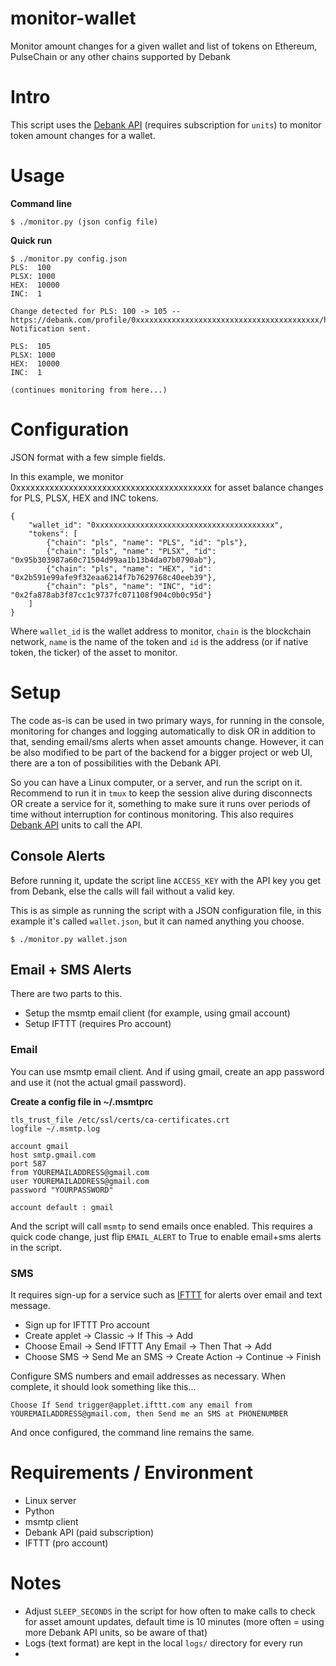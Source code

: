 # monitor-wallet
Monitor amount changes for a given wallet and list of tokens on Ethereum, PulseChain or any other chains supported by Debank

# Intro
This script uses the [Debank API](https://cloud.debank.com) (requires subscription for `units`) to monitor token amount changes for a wallet.

# Usage
**Command line**

```
$ ./monitor.py (json config file)
```

**Quick run**
```
$ ./monitor.py config.json
PLS:  100
PLSX: 1000
HEX:  10000
INC:  1

Change detected for PLS: 100 -> 105 -- https://debank.com/profile/0xxxxxxxxxxxxxxxxxxxxxxxxxxxxxxxxxxxxxxxxx/history
Notification sent.

PLS:  105
PLSX: 1000
HEX:  10000
INC:  1

(continues monitoring from here...)
```

# Configuration

JSON format with a few simple fields.

In this example, we monitor 0xxxxxxxxxxxxxxxxxxxxxxxxxxxxxxxxxxxxxxxxx for asset balance changes for PLS, PLSX, HEX and INC tokens.

```
{
    "wallet_id": "0xxxxxxxxxxxxxxxxxxxxxxxxxxxxxxxxxxxxxxxx",
    "tokens": [
        {"chain": "pls", "name": "PLS", "id": "pls"},
        {"chain": "pls", "name": "PLSX", "id": "0x95b303987a60c71504d99aa1b13b4da07b0790ab"},
        {"chain": "pls", "name": "HEX", "id": "0x2b591e99afe9f32eaa6214f7b7629768c40eeb39"},
        {"chain": "pls", "name": "INC", "id": "0x2fa878ab3f87cc1c9737fc071108f904c0b0c95d"}
    ]
}
```

Where `wallet_id` is the wallet address to monitor, `chain` is the blockchain network, `name` is the name of the token and `id` is the address (or if native token, the ticker) of the asset to monitor.

# Setup
The code as-is can be used in two primary ways, for running in the console, monitoring for changes and logging automatically to disk OR in addition to that, sending email/sms alerts when asset amounts change. However, it can be also modified to be part of the backend for a bigger project or web UI, there are a ton of possibilities with the Debank API.

So you can have a Linux computer, or a server, and run the script on it. Recommend to run it in `tmux` to keep the session alive during disconnects OR create a service for it, something to make sure it runs over periods of time without interruption for continous monitoring. This also requires [Debank API](https://cloud.debank.com) units to call the API.

## Console Alerts
Before running it, update the script line `ACCESS_KEY` with the API key you get from Debank, else the calls will fail without a valid key.

This is as simple as running the script with a JSON configuration file, in this example it's called `wallet.json`, but it can named anything you choose.

```
$ ./monitor.py wallet.json
```

## Email + SMS Alerts
There are two parts to this.
- Setup the msmtp email client (for example, using gmail account)
- Setup IFTTT (requires Pro account)

### Email
You can use msmtp email client. And if using gmail, create an app password and use it (not the actual gmail password).

**Create a config file in ~/.msmtprc**
```
tls_trust_file /etc/ssl/certs/ca-certificates.crt
logfile ~/.msmtp.log

account gmail
host smtp.gmail.com
port 587
from YOUREMAILADDRESS@gmail.com
user YOUREMAILADDRESS@gmail.com
password "YOURPASSWORD"

account default : gmail
```

And the script will call `msmtp` to send emails once enabled. This requires a quick code change, just flip `EMAIL_ALERT` to True to enable email+sms alerts in the script.

### SMS
It requires sign-up for a service such as [IFTTT](https://www.ifttt.com) for alerts over email and text message.

- Sign up for IFTTT Pro account
- Create applet -> Classic -> If This -> Add
- Choose Email -> Send IFTTT Any Email -> Then That -> Add
- Choose SMS -> Send Me an SMS -> Create Action -> Continue -> Finish

Configure SMS numbers and email addresses as necessary. When complete, it should look something like this...

`Choose If Send trigger@applet.ifttt.com any email from YOUREMAILADDRESS@gmail.com, then Send me an SMS at PHONENUMBER`

And once configured, the command line remains the same.

# Requirements / Environment
- Linux server
- Python
- msmtp client
- Debank API (paid subscription)
- IFTTT (pro account)

# Notes
- Adjust `SLEEP_SECONDS` in the script for how often to make calls to check for asset amount updates, default time is 10 minutes (more often = using more Debank API units, so be aware of that)
- Logs (text format) are kept in the local `logs/` directory for every run
- 
